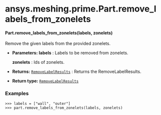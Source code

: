 <a id="ansys-meshing-prime-part-remove-labels-from-zonelets"></a>

# ansys.meshing.prime.Part.remove_labels_from_zonelets

<a id="ansys.meshing.prime.Part.remove_labels_from_zonelets"></a>

#### Part.remove_labels_from_zonelets(labels, zonelets)

Remove the given labels from the provided zonelets.

* **Parameters:**
  **labels**
  : Labels to be removed from zonelets.

  **zonelets**
  : Ids of zonelets.
* **Returns:**
  [`RemoveLabelResults`](ansys.meshing.prime.RemoveLabelResults.md#ansys.meshing.prime.RemoveLabelResults)
  : Returns the RemoveLabelResults.
* **Return type:**
  [`RemoveLabelResults`](ansys.meshing.prime.RemoveLabelResults.md#ansys.meshing.prime.RemoveLabelResults)

### Examples

```pycon
>>> labels = ["wall", "outer"]
>>> part.remove_labels_from_zonelets(labels, zonelets)
```

<!-- !! processed by numpydoc !! -->
